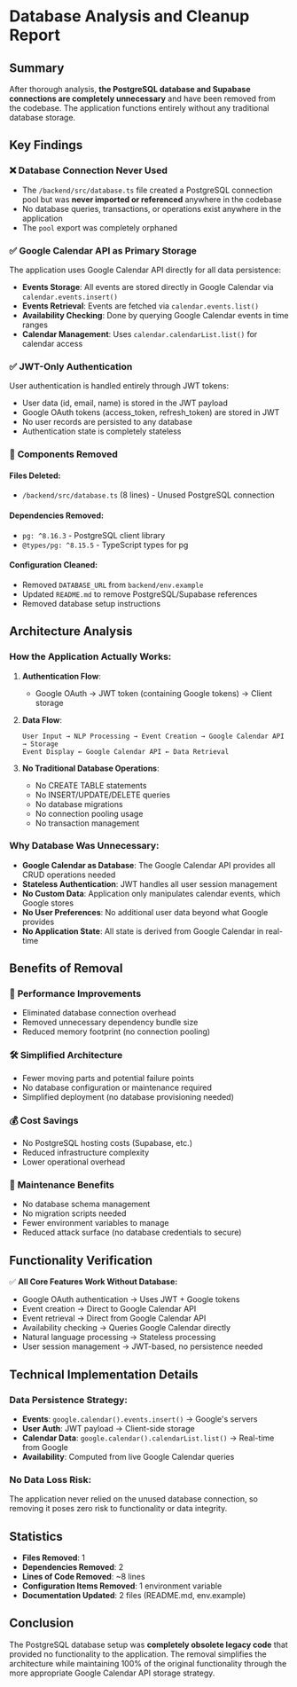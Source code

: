 # Database Analysis and Cleanup Report

## Summary
After thorough analysis, **the PostgreSQL database and Supabase connections are completely unnecessary** and have been removed from the codebase. The application functions entirely without any traditional database storage.

## Key Findings

### ❌ **Database Connection Never Used**
- The `/backend/src/database.ts` file created a PostgreSQL connection pool but was **never imported or referenced** anywhere in the codebase
- No database queries, transactions, or operations exist anywhere in the application
- The `pool` export was completely orphaned

### ✅ **Google Calendar API as Primary Storage** 
The application uses Google Calendar API directly for all data persistence:
- **Events Storage**: All events are stored directly in Google Calendar via `calendar.events.insert()`
- **Events Retrieval**: Events are fetched via `calendar.events.list()` 
- **Availability Checking**: Done by querying Google Calendar events in time ranges
- **Calendar Management**: Uses `calendar.calendarList.list()` for calendar access

### ✅ **JWT-Only Authentication**
User authentication is handled entirely through JWT tokens:
- User data (id, email, name) is stored in the JWT payload
- Google OAuth tokens (access_token, refresh_token) are stored in JWT
- No user records are persisted to any database
- Authentication state is completely stateless

### 🧹 **Components Removed**

#### Files Deleted:
- `/backend/src/database.ts` (8 lines) - Unused PostgreSQL connection

#### Dependencies Removed:
- `pg: ^8.16.3` - PostgreSQL client library
- `@types/pg: ^8.15.5` - TypeScript types for pg

#### Configuration Cleaned:
- Removed `DATABASE_URL` from `backend/env.example`
- Updated `README.md` to remove PostgreSQL/Supabase references
- Removed database setup instructions

## Architecture Analysis

### How the Application Actually Works:
1. **Authentication Flow**: 
   - Google OAuth → JWT token (containing Google tokens) → Client storage
   
2. **Data Flow**:
   ```
   User Input → NLP Processing → Event Creation → Google Calendar API → Storage
   Event Display ← Google Calendar API ← Data Retrieval
   ```

3. **No Traditional Database Operations**:
   - No CREATE TABLE statements
   - No INSERT/UPDATE/DELETE queries  
   - No database migrations
   - No connection pooling usage
   - No transaction management

### Why Database Was Unnecessary:
- **Google Calendar as Database**: The Google Calendar API provides all CRUD operations needed
- **Stateless Authentication**: JWT handles all user session management
- **No Custom Data**: Application only manipulates calendar events, which Google stores
- **No User Preferences**: No additional user data beyond what Google provides
- **No Application State**: All state is derived from Google Calendar in real-time

## Benefits of Removal

### 🚀 **Performance Improvements**
- Eliminated database connection overhead
- Removed unnecessary dependency bundle size
- Reduced memory footprint (no connection pooling)

### 🛠 **Simplified Architecture**
- Fewer moving parts and potential failure points
- No database configuration or maintenance required
- Simplified deployment (no database provisioning needed)

### 💰 **Cost Savings**
- No PostgreSQL hosting costs (Supabase, etc.)
- Reduced infrastructure complexity
- Lower operational overhead

### 🔧 **Maintenance Benefits**
- No database schema management
- No migration scripts needed
- Fewer environment variables to manage
- Reduced attack surface (no database credentials to secure)

## Functionality Verification

✅ **All Core Features Work Without Database:**
- Google OAuth authentication → Uses JWT + Google tokens
- Event creation → Direct to Google Calendar API  
- Event retrieval → Direct from Google Calendar API
- Availability checking → Queries Google Calendar directly
- Natural language processing → Stateless processing
- User session management → JWT-based, no persistence needed

## Technical Implementation Details

### Data Persistence Strategy:
- **Events**: `google.calendar().events.insert()` → Google's servers
- **User Auth**: JWT payload → Client-side storage
- **Calendar Data**: `google.calendar().calendarList.list()` → Real-time from Google
- **Availability**: Computed from live Google Calendar queries

### No Data Loss Risk:
The application never relied on the unused database connection, so removing it poses zero risk to functionality or data integrity.

## Statistics
- **Files Removed**: 1
- **Dependencies Removed**: 2  
- **Lines of Code Removed**: ~8 lines
- **Configuration Items Removed**: 1 environment variable
- **Documentation Updated**: 2 files (README.md, env.example)

## Conclusion
The PostgreSQL database setup was **completely obsolete legacy code** that provided no functionality to the application. The removal simplifies the architecture while maintaining 100% of the original functionality through the more appropriate Google Calendar API storage strategy.